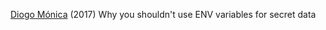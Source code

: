 
[Diogo Mónica](https://diogomonica.com/2017/03/27/why-you-shouldnt-use-env-variables-for-secret-data/)
(2017) Why you shouldn't use ENV variables for secret data
